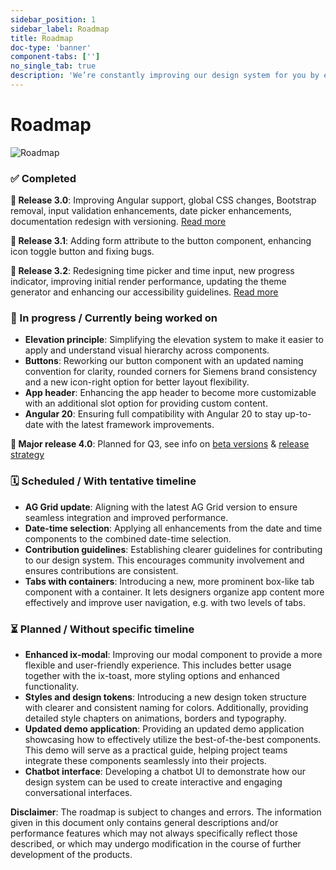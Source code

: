 ```yaml
---
sidebar_position: 1
sidebar_label: Roadmap
title: Roadmap
doc-type: 'banner'
component-tabs: ['']
no_single_tab: true
description: 'We’re constantly improving our design system for you by extending the component library, developing our user guidance and ensuring the system is reliable and easy to use. Here’s what’s happening next so you know what to expect from your Siemens Industrial Experience team.'
---
```


# Roadmap

![Roadmap](https://www.figma.com/design/wEptRgAezDU1z80Cn3eZ0o/iX-Documentation-illustrations?node-id=6344-311&t=xhNABAyFoqjz7A1d-4)

### ✅ Completed
**🔹 Release 3.0**: Improving Angular support, global CSS changes, Bootstrap removal, input validation enhancements, date picker enhancements, documentation redesign with versioning. [Read more](/blog/v3-alpha)

**🔹 Release 3.1**: Adding form attribute to the button component, enhancing icon toggle button and fixing bugs.

**🔹 Release 3.2**: Redesigning time picker and time input, new progress indicator, improving initial render performance, updating the theme generator and enhancing our accessibility guidelines. [Read more](/blog/2025/07/25/release-3-2)

### 🚧 In progress / Currently being worked on
- **Elevation principle**: Simplifying the elevation system to make it easier to apply and understand visual hierarchy across components.
- **Buttons**: Reworking our button component with an updated naming convention for clarity, rounded corners for Siemens brand consistency and a new icon-right option for better layout flexibility.
- **App header**: Enhancing the app header to become more customizable with an additional slot option for providing custom content.
- **Angular 20**: Ensuring full compatibility with Angular 20 to stay up-to-date with the latest framework improvements.

**🔹 Major release 4.0**: Planned for Q3, see info on [beta versions](https://ix.siemens.io/docs/installation/CHANGELOG) & [release strategy](https://ix.siemens.io/docs/release-info)

### 🗓️ Scheduled / With tentative timeline
- **AG Grid update**: Aligning with the latest AG Grid version to ensure seamless integration and improved performance.
- **Date-time selection**: Applying all enhancements from the date and time components to the combined date-time selection.
- **Contribution guidelines**: Establishing clearer guidelines for contributing to our design system. This encourages community involvement and ensures contributions are consistent.
- **Tabs with containers**: Introducing a new, more prominent box-like tab component with a container. It lets designers organize app content more effectively and improve user navigation, e.g. with two levels of tabs.

### ⏳ Planned / Without specific timeline
- **Enhanced ix-modal**: Improving our modal component to provide a more flexible and user-friendly experience. This includes better usage together with the ix-toast, more styling options and enhanced functionality.
- **Styles and design tokens**: Introducing a new design token structure with clearer and consistent naming for colors. Additionally, providing detailed style chapters on animations, borders and typography.
- **Updated demo application**: Providing an updated demo application showcasing how to effectively utilize the best-of-the-best components. This demo will serve as a practical guide, helping project teams integrate these components seamlessly into their projects.
- **Chatbot interface**: Developing a chatbot UI to demonstrate how our design system can be used to create interactive and engaging conversational interfaces.

**Disclaimer**: The roadmap is subject to changes and errors. The information given in this document only contains general descriptions and/or performance features which may not always specifically reflect those described, or which may undergo modification in the course of further development of the products.
